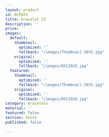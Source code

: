 ```yaml
---
layout: product
id: BCP023
title: bracelet 23
description: ''
price: ''
images:
  default:
    thumbnail:
      optimized: ''
      fallback: "/images/Thumbnail-2035.jpg"
    original:
      optimized: ''
      fallback: "/images/DSC2035.jpg"
  featured:
    thumbnail:
      optimized: ''
      fallback: "/images/Thumbnail-2035.jpg"
    original:
      optimized: ''
      fallback: "/images/DSC2035.jpg"
category: bracelets
material: ''
featured: false
section: Store
published: false

---
```

